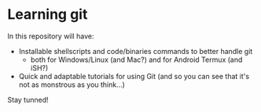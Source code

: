 # Learning git

In this repository will have:
- Installable shellscripts and code/binaries commands to better handle git
  - both for Windows/Linux (and Mac?) and for Android Termux (and iSH?)
- Quick and adaptable tutorials for using Git (and so you can see that it's not as monstrous as you think...)

Stay tunned!
